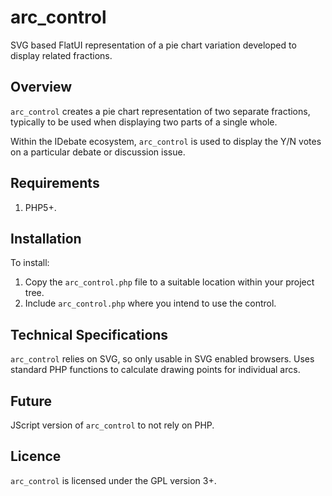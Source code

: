 arc_control
===========

SVG based FlatUI representation of a pie chart variation developed to display related fractions.

Overview
--------

```arc_control``` creates a pie chart representation of two separate fractions, typically to be used when displaying two parts of a single whole. 

Within the IDebate ecosystem, ```arc_control``` is used to display the Y/N votes on a particular debate or discussion issue.

Requirements
------------

1. PHP5+.

Installation
------------

To install:

1. Copy the ```arc_control.php``` file to a suitable location within your project tree.
2. Include ```arc_control.php``` where you intend to use the control.

Technical Specifications
------------------------

```arc_control``` relies on SVG, so only usable in SVG enabled browsers. Uses standard PHP functions to calculate drawing points for individual arcs.

Future
------

JScript version of ```arc_control``` to not rely on PHP.

Licence
-------

```arc_control``` is licensed under the GPL version 3+.
